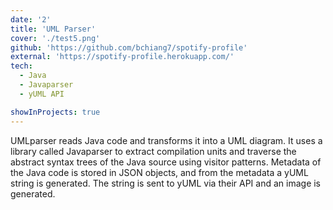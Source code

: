 ```yaml
---
date: '2'
title: 'UML Parser'
cover: './test5.png'
github: 'https://github.com/bchiang7/spotify-profile'
external: 'https://spotify-profile.herokuapp.com/'
tech:
  - Java
  - Javaparser
  - yUML API

showInProjects: true
---
```


UMLparser reads Java code and transforms it into a UML diagram. It uses a library called Javaparser to extract compilation units and traverse the abstract syntax trees of the Java source using visitor patterns. Metadata of the Java code is stored in JSON objects, and from the metadata a yUML string is generated. The string is sent to yUML via their API and an image is generated.
